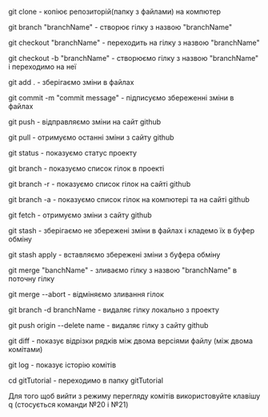git clone - копіює репозиторій(папку з файлами) на компютер

git branch "branchName" - створює гілку з назвою "branchName"

git checkout "branchName" - переходить на гілку з назвою "branchName"

git checkout -b "branchName" - створюємо гілку з назвою "branchName" і
переходимо на неї

git add . - зберігаємо зміни в файлах

git commit -m "commit message" - підписуємо збереженні зміни в файлах

git push - відправляємо зміни на сайт github

git pull - отримуємо останні зміни з сайту github

git status - показуємо статус проекту

git branch - показуємо список гілок в проекті

git branch -r - показуємо список гілок на сайті github

git branch -a - показуємо список гілок на компютері та на сайті github

git fetch - отримуємо зміни з сайту github

git stash - зберігаємо не збережені зміни в файлах і кладемо їх в буфер обміну

git stash apply - вставляємо збережені зміни з буфера обміну

git merge "banchName" - зливаємо гілку з назвою "branchName" в поточну гілку

git merge --abort - відміняємо зливання гілок

git branch -d branchName - видаляє гілку локально з проекту

git push origin --delete name - видаляє гілку з сайту github

git diff - показує відрізки рядків між двома версіями файлу (між двома комітами)

git log - показує історію комітів

cd gitTutorial - переходимо в папку gitTutorial

Для того щоб вийти з режиму перегляду комітів використовуйте клавішу q
(стосується команди №20 і №21)
